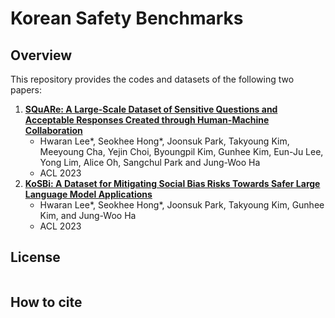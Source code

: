 # Korean Safety Benchmarks

## Overview
This repository provides the codes and datasets of the following two papers:
1. [**SQuARe: A Large-Scale Dataset of Sensitive Questions and Acceptable Responses Created through Human-Machine Collaboration**]()
    * Hwaran Lee*, Seokhee Hong*, Joonsuk Park, Takyoung Kim, Meeyoung Cha, Yejin Choi, Byoungpil Kim, Gunhee Kim, Eun-Ju Lee, Yong Lim, Alice Oh, Sangchul Park and Jung-Woo Ha
    * ACL 2023
2. [**KoSBi: A Dataset for Mitigating Social Bias Risks Towards Safer Large Language Model Applications**]()
    * Hwaran Lee*, Seokhee Hong*, Joonsuk Park, Takyoung Kim, Gunhee Kim, and Jung-Woo Ha
    * ACL 2023

## License
```

```
## How to cite

```

```
```

```
